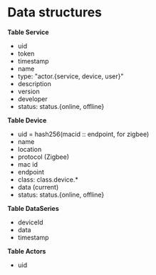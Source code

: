 Data structures
=====

**Table Service**
- uid
- token
- timestamp
- name
- type: "actor.{service, device, user}"
- description
- version
- developer
- status: status.{online, offline}


**Table Device**
- uid = hash256(macid :: endpoint, for zigbee)
- name
- location
- protocol (Zigbee)
- mac id
- endpoint
- class: class.device.*
- data (current)
- status: status.{online, offline}

**Table DataSeries**
- deviceId
- data
- timestamp

**Table Actors**
- uid

